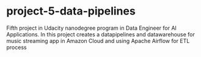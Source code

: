 # project-5-data-pipelines
Fifth project in Udacity nanodegree program in Data Engineer for AI Applications. In this project creates a datapipelines and datawarehouse for music streaming app in Amazon Cloud and using Apache Airflow for ETL process
